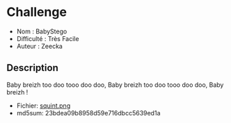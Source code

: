 # Challenge

- Nom : BabyStego
- Difficulté : Très Facile
- Auteur : Zeecka

## Description

Baby breizh too doo tooo doo doo, Baby breizh too doo tooo doo doo, Baby breizh !

- Fichier: [squint.png](Challenge/Breizh.ppm)
- md5sum: 23bdea09b8958d59e716dbcc5639ed1a